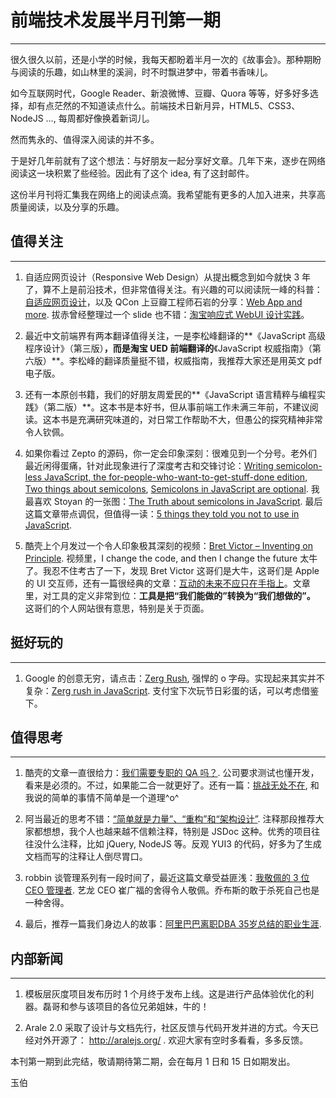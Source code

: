 
# 前端技术发展半月刊第一期
---
很久很久以前，还是小学的时候，我每天都盼着半月一次的《故事会》。那种期盼与阅读的乐趣，如山林里的溪涧，时不时飘进梦中，带着书香味儿。

如今互联网时代，Google Reader、新浪微博、豆瓣、Quora 等等，好多好多选择，却有点茫然的不知道读点什么。前端技术日新月异，HTML5、CSS3、NodeJS …, 每周都好像换着新词儿。

然而隽永的、值得深入阅读的并不多。

于是好几年前就有了这个想法：与好朋友一起分享好文章。几年下来，逐步在网络阅读这一块积累了些经验。因此有了这个 idea, 有了这封邮件。

这份半月刊将汇集我在网络上的阅读点滴。我希望能有更多的人加入进来，共享高质量阅读，以及分享的乐趣。



## 值得关注
---

1. 自适应网页设计（Responsive Web Design）从提出概念到如今就快 3 年了，算不上是前沿技术，但非常值得关注。有兴趣的可以阅读阮一峰的科普：[自适应网页设计](http://www.ruanyifeng.com/blog/2012/05/responsive_web_design.html)，以及 QCon 上豆瓣工程师石岩的分享：[Web App and more](https://docs.google.com/presentation/d/1oJud9pei_mm75GG_Rcb2-0ksWtl1hmtYaAt20DSrzV0/present). 拔赤曾经整理过一个 slide 也不错：[淘宝响应式 WebUI 设计实践](http://ued.taobao.com/blog/2012/04/14/responsive-webui-design-and-develop/)。

1. 最近中文前端界有两本翻译值得关注，一是李松峰翻译的**《JavaScript 高级程序设计》（第三版）**，而是淘宝 UED 前端翻译的**《JavaScript 权威指南》（第六版）**。李松峰的翻译质量挺不错，权威指南，我推荐大家还是用英文 pdf 电子版。

1. 还有一本原创书籍，我们的好朋友周爱民的**《JavaScript 语言精粹与编程实践》（第二版）**。这本书是本好书，但从事前端工作未满三年前，不建议阅读。这本书是充满研究味道的，对日常工作帮助不大，但愚公的探究精神非常令人钦佩。

1. 如果你看过 Zepto 的源码，你一定会印象深刻：很难见到一个分号。老外们最近闲得蛋痛，针对此现象进行了深度考古和交锋讨论：[Writing semicolon-less JavaScript, the for-people-who-want-to-get-stuff-done edition](http://mir.aculo.us/2012/04/16/writing-semicolon-less-javascript-the-for-people-who-want-to-get-stuff-done-edition), [Two things about semicolons](http://www.mikealrogers.com/posts/two-things-about-semicolons.html), [Semicolons in JavaScript are optional](http://mislav.uniqpath.com/2010/05/semicolons/). 我最喜欢 Stoyan 的一张图：[The Truth about semicolons in JavaScript](http://www.phpied.com/the-truth-about-semicolons-in-javascript/). 最后这篇文章带点调侃，但值得一读：[5 things they told you not to use in JavaScript](http://mir.aculo.us/2012/04/24/5-things-they-told-you-not-to-use-in-javascript).

1. 酷壳上个月发过一个令人印象极其深刻的视频：[Bret Victor – Inventing on Principle](http://coolshell.cn/articles/6775.html). 视频里，I change the code, and then I change the future 太牛了。我忍不住考古了一下，发现 Bret Victor 这哥们是大牛，这哥们是 Apple 的 UI 交互师，还有一篇很经典的文章：[互动的未来不应只在手指上](http://www.36kr.com/p/59679.html)。文章里，对工具的定义非常到位：**工具是把“我们能做的”转换为“我们想做的”。** 这哥们的个人网站很有意思，特别是关于页面。



## 挺好玩的 
---

1. Google 的创意无穷，请点击：[Zerg Rush](https://www.google.com/search?ie=UTF-8&q=zerg+rush), 强悍的 o 字母。实现起来其实并不复杂：[Zerg rush in JavaScript](http://james.padolsey.com/javascript/zerg-rush-in-javascript/). 支付宝下次玩节日彩蛋的话，可以考虑借鉴下。




## 值得思考
---

1. 酷壳的文章一直很给力：[我们需要专职的 QA 吗？](http://coolshell.cn/articles/6994.html). 公司要求测试也懂开发，看来是必须的。不过，如果能二合一就更好了。还有一篇：[挑战无处不在](http://coolshell.cn/articles/7048.html), 和我说的简单的事情不简单是一个道理^o^

1. 阿当最近的思考不错：[“简单就是力量”、“重构”和“架构设计”](http://hi.baidu.com/cly84920/blog/item/8f1c528bb243b3f3fc1f1000.html). 注释那段推荐大家都想想，我个人也越来越不信赖注释，特别是 JSDoc 这种。优秀的项目往往没什么注释，比如 jQuery, NodeJS 等。反观 YUI3 的代码，好多为了生成文档而写的注释让人倒尽胃口。

1. robbin 谈管理系列有一段时间了，最近这篇文章受益匪浅：[我敬佩的 3 位 CEO 管理者](http://robbin.iteye.com/blog/1488199). 艺龙 CEO 崔广福的舍得令人敬佩。乔布斯的敢于杀死自己也是一种舍得。

1. 最后，推荐一篇我们身边人的故事：[阿里巴巴离职DBA 35岁总结的职业生涯](http://www.mysqlops.com/2012/04/17/dba-alibaba.html).



## 内部新闻
---

1. 模板层灰度项目发布历时 1 个月终于发布上线。这是进行产品体验优化的利器。磊哥和参与该项目的各位兄弟姐妹，牛的！

1. Arale 2.0 采取了设计与文档先行，社区反馈与代码开发并进的方式。今天已经对外开源了：
<http://aralejs.org/> . 欢迎大家有空时多看看，多多反馈。


本刊第一期到此完结，敬请期待第二期，会在每月 1 日和 15 日如期发出。

玉伯